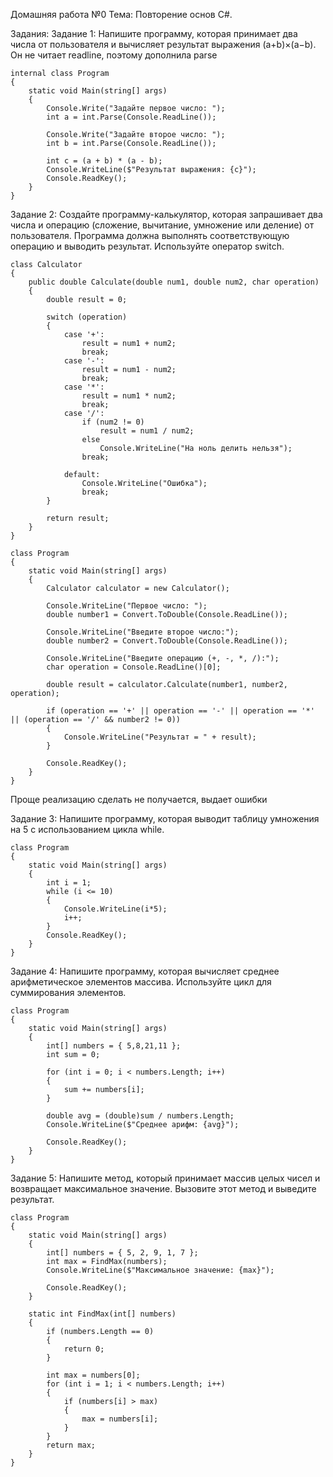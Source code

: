 Домашняя работа №0
Тема: Повторение основ C#.

Задания: 
Задание 1: Напишите программу, которая принимает два числа от пользователя и вычисляет результат выражения (a+b)×(a−b).
Он не читает readline, поэтому дополнила parse 
```
internal class Program
{
    static void Main(string[] args)
    {
        Console.Write("Задайте первое число: ");
        int a = int.Parse(Console.ReadLine()); 

        Console.Write("Задайте второе число: ");
        int b = int.Parse(Console.ReadLine());

        int c = (a + b) * (a - b);
        Console.WriteLine($"Результат выражения: {c}");
        Console.ReadKey();
    }
}

```
 

Задание 2: Создайте программу-калькулятор, которая запрашивает два числа и операцию (сложение, вычитание, умножение или деление) от пользователя. Программа должна выполнять соответствующую операцию и выводить результат. Используйте оператор switch.
```
class Calculator
{
    public double Calculate(double num1, double num2, char operation)
    {
        double result = 0;

        switch (operation)
        {
            case '+':
                result = num1 + num2;
                break;
            case '-':
                result = num1 - num2;
                break;
            case '*':
                result = num1 * num2;
                break;
            case '/':
                if (num2 != 0)
                    result = num1 / num2;
                else
                    Console.WriteLine("На ноль делить нельзя");
                break;

            default:
                Console.WriteLine("Ошибка");
                break;
        }

        return result;
    }
}

class Program
{
    static void Main(string[] args)
    {
        Calculator calculator = new Calculator();

        Console.WriteLine("Первое число: ");
        double number1 = Convert.ToDouble(Console.ReadLine());

        Console.WriteLine("Введите второе число:");
        double number2 = Convert.ToDouble(Console.ReadLine());

        Console.WriteLine("Введите операцию (+, -, *, /):");
        char operation = Console.ReadLine()[0];

        double result = calculator.Calculate(number1, number2, operation);

        if (operation == '+' || operation == '-' || operation == '*' || (operation == '/' && number2 != 0))
        {
            Console.WriteLine("Результат = " + result);
        }

        Console.ReadKey();
    }
}
```

Проще реализацию сделать не получается, выдает ошибки



Задание 3: Напишите программу, которая выводит таблицу умножения на 5 с использованием цикла while.
```
class Program
{
    static void Main(string[] args)
    {
        int i = 1;
        while (i <= 10)
        {
            Console.WriteLine(i*5);
            i++;
        }
        Console.ReadKey();
    }
}

```

Задание 4: Напишите программу, которая вычисляет среднее арифметическое элементов массива. Используйте цикл для суммирования элементов.
```
class Program
{
    static void Main(string[] args)
    {
        int[] numbers = { 5,8,21,11 };
        int sum = 0;
      
        for (int i = 0; i < numbers.Length; i++)
        {
            sum += numbers[i];
        }

        double avg = (double)sum / numbers.Length;
        Console.WriteLine($"Среднее арифм: {avg}");

        Console.ReadKey();
    }
}
```

Задание 5: Напишите метод, который принимает массив целых чисел и возвращает максимальное значение. Вызовите этот метод и выведите результат.
```
class Program
{
    static void Main(string[] args)
    {
        int[] numbers = { 5, 2, 9, 1, 7 };
        int max = FindMax(numbers);
        Console.WriteLine($"Максимальное значение: {max}");

        Console.ReadKey();
    }

    static int FindMax(int[] numbers)
    {
        if (numbers.Length == 0)
        {
            return 0;
        }

        int max = numbers[0]; 
        for (int i = 1; i < numbers.Length; i++)
        {
            if (numbers[i] > max)
            {
                max = numbers[i]; 
            }
        }
        return max;
    }
}
```

